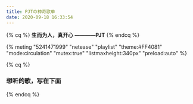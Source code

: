```yaml
---
title: PJTの神奇歌单
date: 2020-09-18 16:33:54
---
```


{% cq %}
**生而为人，真开心**
                    **————PJT**
{% endcq %}

<!-- <iframe frameborder="no" border="0" marginwidth="0" marginheight="0" width=600 height=450 src="http://music.163.com/outchain/player?type=0&id=5241471999&auto=1&height=430"></iframe> -->
{% meting "5241471999" "netease" "playlist" "theme:#FF4081" "mode:circulation" "mutex:true" "listmaxheight:340px" "preload:auto" %}

{% cq %}
### 想听的歌，写在下面
{% endcq %}